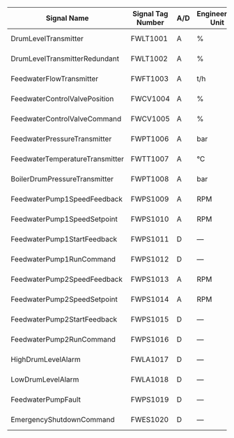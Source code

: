 Signal Name                    | Signal Tag Number | A/D | Engineering Unit | Range          | Setpoint     | P&ID Reference
------------------------------|-------------------|-----|------------------|----------------|--------------|---------------
DrumLevelTransmitter          | FWLT1001          | A   | %                | 0–100          | 50.0         | P&ID-FW-01
DrumLevelTransmitterRedundant | FWLT1002          | A   | %                | 0–100          | 50.0         | P&ID-FW-01
FeedwaterFlowTransmitter      | FWFT1003          | A   | t/h              | 0–120          | 80.0         | P&ID-FW-02
FeedwaterControlValvePosition | FWCV1004          | A   | %                | 0–100          | Auto         | P&ID-FW-02
FeedwaterControlValveCommand  | FWCV1005          | A   | %                | 0–100          | Auto         | P&ID-FW-02
FeedwaterPressureTransmitter  | FWPT1006          | A   | bar              | 0–200          | 150.0        | P&ID-FW-02
FeedwaterTemperatureTransmitter | FWTT1007        | A   | °C               | 0–200          | 120.0        | P&ID-FW-02
BoilerDrumPressureTransmitter | FWPT1008          | A   | bar              | 0–250          | 180.0        | P&ID-FW-01
FeedwaterPump1SpeedFeedback   | FWPS1009          | A   | RPM              | 0–3600         | 3000         | P&ID-FW-03
FeedwaterPump1SpeedSetpoint   | FWPS1010          | A   | RPM              | 0–3600         | 3000         | P&ID-FW-03
FeedwaterPump1StartFeedback   | FWPS1011          | D   | —                | 0 or 1         | 1            | P&ID-FW-03
FeedwaterPump1RunCommand      | FWPS1012          | D   | —                | 0 or 1         | 1            | P&ID-FW-03
FeedwaterPump2SpeedFeedback   | FWPS1013          | A   | RPM              | 0–3600         | 3000         | P&ID-FW-03
FeedwaterPump2SpeedSetpoint   | FWPS1014          | A   | RPM              | 0–3600         | 3000         | P&ID-FW-03
FeedwaterPump2StartFeedback   | FWPS1015          | D   | —                | 0 or 1         | 1            | P&ID-FW-03
FeedwaterPump2RunCommand      | FWPS1016          | D   | —                | 0 or 1         | 1            | P&ID-FW-03
HighDrumLevelAlarm            | FWLA1017          | D   | —                | 0 or 1         | 0            | P&ID-FW-01
LowDrumLevelAlarm             | FWLA1018          | D   | —                | 0 or 1         | 0            | P&ID-FW-01
FeedwaterPumpFault            | FWPS1019          | D   | —                | 0 or 1         | 0            | P&ID-FW-03
EmergencyShutdownCommand      | FWES1020          | D   | —                | 0 or 1         | 0            | P&ID-FW-04
